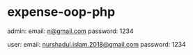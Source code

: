 # expense-oop-php

admin:
email: n@gmail.com
password: 1234

user: 
email: nurshadul.islam.2018@gmail.com
password: 1234
